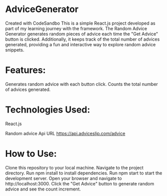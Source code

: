 # AdviceGenerator
Created with CodeSandbo
This is a simple React.js project developed as part of my learning journey with the framework. The Random Advice Generator generates random pieces of advice each time the "Get Advice" button is clicked. Additionally, it keeps track of the total number of advices generated, providing a fun and interactive way to explore random advice snippets.

# Features:
Generates random advice with each button click.
Counts the total number of advices generated.

# Technologies Used:
React.js

Random advice Api URL	https://api.adviceslip.com/advice

# How to Use:
Clone this repository to your local machine.
Navigate to the project directory.
Run npm install to install dependencies.
Run npm start to start the development server.
Open your browser and navigate to http://localhost:3000.
Click the "Get Advice" button to generate random advice and see the count increment.
